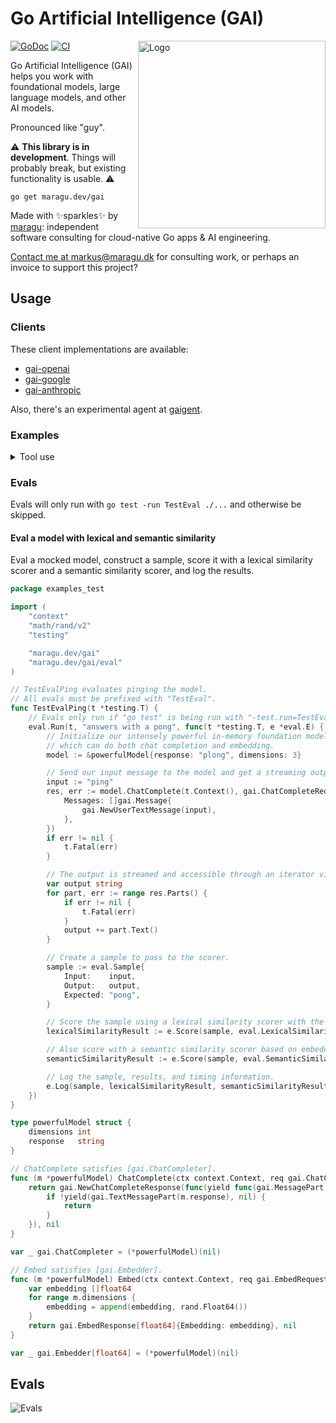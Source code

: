 # Go Artificial Intelligence (GAI)

<img src="logo.jpg" alt="Logo" width="300" align="right">

[![GoDoc](https://pkg.go.dev/badge/maragu.dev/gai)](https://pkg.go.dev/maragu.dev/gai)
[![CI](https://github.com/maragudk/gai/actions/workflows/ci.yml/badge.svg)](https://github.com/maragudk/gai/actions/workflows/ci.yml)

Go Artificial Intelligence (GAI) helps you work with foundational models, large language models, and other AI models.

Pronounced like "guy".

⚠️ **This library is in development**. Things will probably break, but existing functionality is usable. ⚠️

```shell
go get maragu.dev/gai
```

Made with ✨sparkles✨ by [maragu](https://www.maragu.dev/): independent software consulting for cloud-native Go apps & AI engineering.

[Contact me at markus@maragu.dk](mailto:markus@maragu.dk) for consulting work, or perhaps an invoice to support this project?

## Usage

### Clients

These client implementations are available:

- [gai-openai](https://github.com/maragudk/gai-openai)
- [gai-google](https://github.com/maragudk/gai-google)
- [gai-anthropic](https://github.com/maragudk/gai-anthropic)

Also, there's an experimental agent at [gaigent](https://github.com/maragudk/gaigent).

### Examples

<details>
	<summary>Tool use</summary>

```go
package main

import (
	"context"
	"fmt"
	"log/slog"
	"os"
	"time"

	"maragu.dev/gai"
	openai "maragu.dev/gai-openai"
	"maragu.dev/gai/tools"
)

func main() {
	ctx := context.Background()
	log := slog.New(slog.NewTextHandler(os.Stderr, nil))

	c := openai.NewClient(openai.NewClientOptions{
		Key: os.Getenv("OPENAI_API_KEY"),
		Log: log,
	})

	cc := c.NewChatCompleter(openai.NewChatCompleterOptions{
		Model: openai.ChatCompleteModelGPT4o,
	})

	req := gai.ChatCompleteRequest{
		Messages: []gai.Message{
			gai.NewUserTextMessage("What time is it?"),
		},
		System: gai.Ptr("You are a British seagull. Speak like it."),
		Tools: []gai.Tool{
			tools.NewGetTime(time.Now), // Note that some tools that only require the stdlib are included in GAI
		},
	}

	res, err := cc.ChatComplete(ctx, req)
	if err != nil {
		log.Error("Error chat-completing", "error", err)
		return
	}

	var parts []gai.MessagePart
	var result gai.ToolResult

	for part, err := range res.Parts() {
		if err != nil {
			log.Error("Error processing part", "error", err)
			return
		}

		parts = append(parts, part)

		switch part.Type {
		case gai.MessagePartTypeText:
			fmt.Print(part.Text())

		case gai.MessagePartTypeToolCall:
			toolCall := part.ToolCall()
			for _, tool := range req.Tools {
				if tool.Name != toolCall.Name {
					continue
				}

				content, err := tool.Function(ctx, toolCall.Args) // Tools aren't called automatically, so you can decide if, how, and when
				result = gai.ToolResult{
					ID:      toolCall.ID,
					Content: content,
					Err:     err,
				}
				break
			}
		}
	}

	// Add both the tool call (in the parts) and the tool result to the messages, and make another request
	req.Messages = append(req.Messages,
		gai.Message{Role: gai.MessageRoleModel, Parts: parts},
		gai.NewUserToolResultMessage(result),
	)

	res, err = cc.ChatComplete(ctx, req)
	if err != nil {
		log.Error("Error chat-completing", "error", err)
		return
	}

	for part, err := range res.Parts() {
		if err != nil {
			log.Error("Error processing part", "error", err)
			return
		}

		switch part.Type {
		case gai.MessagePartTypeText:
			fmt.Print(part.Text())
		}
	}
}
```

</details>

### Evals

Evals will only run with `go test -run TestEval ./...` and otherwise be skipped.

#### Eval a model with lexical and semantic similarity

Eval a mocked model, construct a sample, score it with a lexical similarity scorer and a semantic similarity scorer, and log the results.

```go
package examples_test

import (
	"context"
	"math/rand/v2"
	"testing"

	"maragu.dev/gai"
	"maragu.dev/gai/eval"
)

// TestEvalPing evaluates pinging the model.
// All evals must be prefixed with "TestEval".
func TestEvalPing(t *testing.T) {
	// Evals only run if "go test" is being run with "-test.run=TestEval", e.g.: "go test -test.run=TestEval ./..."
	eval.Run(t, "answers with a pong", func(t *testing.T, e *eval.E) {
		// Initialize our intensely powerful in-memory foundation model,
		// which can do both chat completion and embedding.
		model := &powerfulModel{response: "plong", dimensions: 3}

		// Send our input message to the model and get a streaming output back.
		input := "ping"
		res, err := model.ChatComplete(t.Context(), gai.ChatCompleteRequest{
			Messages: []gai.Message{
				gai.NewUserTextMessage(input),
			},
		})
		if err != nil {
			t.Fatal(err)
		}

		// The output is streamed and accessible through an iterator via the Parts() method.
		var output string
		for part, err := range res.Parts() {
			if err != nil {
				t.Fatal(err)
			}
			output += part.Text()
		}

		// Create a sample to pass to the scorer.
		sample := eval.Sample{
			Input:    input,
			Output:   output,
			Expected: "pong",
		}

		// Score the sample using a lexical similarity scorer with the Levenshtein distance.
		lexicalSimilarityResult := e.Score(sample, eval.LexicalSimilarityScorer(eval.LevenshteinDistance))

		// Also score with a semantic similarity scorer based on embedding vectors and cosine similarity.
		semanticSimilarityResult := e.Score(sample, eval.SemanticSimilarityScorer(t, model, eval.CosineSimilarity))

		// Log the sample, results, and timing information.
		e.Log(sample, lexicalSimilarityResult, semanticSimilarityResult)
	})
}

type powerfulModel struct {
	dimensions int
	response   string
}

// ChatComplete satisfies [gai.ChatCompleter].
func (m *powerfulModel) ChatComplete(ctx context.Context, req gai.ChatCompleteRequest) (gai.ChatCompleteResponse, error) {
	return gai.NewChatCompleteResponse(func(yield func(gai.MessagePart, error) bool) {
		if !yield(gai.TextMessagePart(m.response), nil) {
			return
		}
	}), nil
}

var _ gai.ChatCompleter = (*powerfulModel)(nil)

// Embed satisfies [gai.Embedder].
func (m *powerfulModel) Embed(ctx context.Context, req gai.EmbedRequest) (gai.EmbedResponse[float64], error) {
	var embedding []float64
	for range m.dimensions {
		embedding = append(embedding, rand.Float64())
	}
	return gai.EmbedResponse[float64]{Embedding: embedding}, nil
}

var _ gai.Embedder[float64] = (*powerfulModel)(nil)
```

## Evals

![Evals](https://api.evals.fun/evals.svg?key=p_public_key_3cce2e69199da00dc5ae46643b42a001&branch=main)
